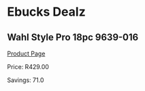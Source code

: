 
# Ebucks Dealz
## Wahl Style Pro 18pc 9639-016
[Product Page](https://www.ebucks.com/web/shop/productSelected.do?prodId=1191157930&catId=1186081080)

Price: R429.00

Savings: 71.0


	